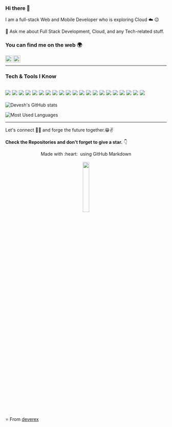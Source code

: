### Hi there 👋

I am a full-stack Web and Mobile Developer who is exploring Cloud :cloud: :wink:
  
💬 Ask me about Full Stack Development, Cloud, and any Tech-related stuff.

### You can find me on the web 🌍
[<img align="left" alt="Devesh | Medium" width="22px" src="https://cdn.jsdelivr.net/npm/simple-icons@v3/icons/medium.svg" />][medium]
[<img align="left" alt="Devesh | LinkedIn" width="22px" src="https://cdn.jsdelivr.net/npm/simple-icons@v3/icons/linkedin.svg" />][linkedin]

<br/>

---


### Tech & Tools I Know

<img src = "https://img.shields.io/badge/-HTML5-E34F26?style=flat&logo=html5&logoColor=white"> <img src = "https://img.shields.io/badge/-CSS3-1572B6?style=flat&logo=css3&logoColor=white">
<img src="https://img.shields.io/badge/-Bootstrap-563D7C?style=flat&logo=bootstrap&logoColor=white">
<img src="https://img.shields.io/badge/-JavaScript-eed718?style=flat&logo=javascript&logoColor=ffffff">
<img src="https://img.shields.io/badge/-Sass-cc6699?style=flat&logo=sass&logoColor=ffffff">
<img src="https://img.shields.io/badge/-React-000000?style=flat&logo=react&logoColor=00c8ff">
<img src="https://img.shields.io/badge/-Node.js-3C873A?style=flat&logo=Node.js&logoColor=white">
<img src="https://img.shields.io/badge/-Express.js-787878?style=flat">
<img src="https://img.shields.io/badge/-GraphQL-e535ab?style=flat&logo=graphql&logoColor=FFFFFF">
<img src="http://img.shields.io/badge/-PostgreSQL-336791?style=flat&logo=postgresql&logoColor=white">
<img src="https://img.shields.io/badge/-MongoDB-4DB33D?style=flat&logo=mongodb&logoColor=FFFFFF">
<img src="https://img.shields.io/badge/-MySQL-F29111?style=flat&logo=mysql&logoColor=FFFFFF">
<img src="https://img.shields.io/badge/-Firebase-FFA611?style=flat&logo=firebase&logoColor=FFFFFF">
<img src="http://img.shields.io/badge/-Google%20Cloud%20Platform-4285F4?style=flat&logo=google%20cloud&logoColor=white">
<img src="https://img.shields.io/badge/-Progressive Web Apps-5A0FC8?style=flat">
<img src="http://img.shields.io/badge/-Git-F1502F?style=flat&logo=git&logoColor=FFFFFF">
<img src="http://img.shields.io/badge/-Github-000000?style=flat&logo=github&logoColor=FFFFFF">
<img src="http://img.shields.io/badge/-VS%20Code-007ACC?style=flat&logo=visual%20studio%20code&logoColor=white">
<img src="http://img.shields.io/badge/-Heroku-430098?style=flat&logo=heroku&logoColor=white">
<img src="https://img.shields.io/badge/-C%20&%20C++-659ad2?style=flat&logo=c%2B%2B&logoColor=ffffff"> <img src="https://img.shields.io/badge/-Python-black?style=flat&logo=python&logoColor=white"> 
---

![Devesh's GitHub stats](https://github-readme-stats.vercel.app/api?username=deverex&show_icons=true&hide_border=true)


<img  alt="Most Used Languages" src="https://github-readme-stats.vercel.app/api/top-langs/?username=deverex&show_icons=true&hide_border=true" />

---

Let's connect 👨‍💻 and forge the future together.😁✌

**Check the Repositories and don't forget to give a star.** 👇

[linkedin]: https://in.linkedin.com/in/deveshk
[medium]: https://medium.com/@devesh_k



<p align="center">
  Made with :heart: &nbsp;using GitHub Markdown
  <br/>
   <br/>
  <img src="https://media.giphy.com/media/jpVnC65DmYeyRL4LHS/giphy.gif" width="20%">
</p>


⭐️ From [deverex](https://github.com/deverex)
